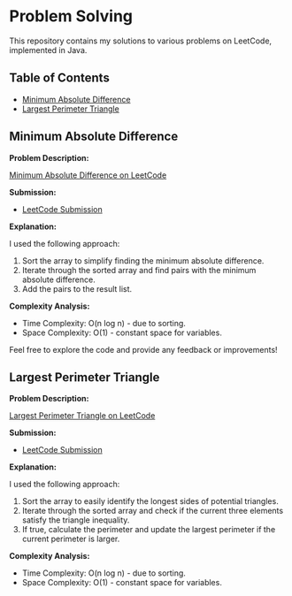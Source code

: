 # Problem Solving

This repository contains my solutions to various problems on LeetCode, implemented in Java.

## Table of Contents

- [Minimum Absolute Difference](#minimum-absolute-difference)
- [Largest Perimeter Triangle](#largest-perimeter-triangle)

## Minimum Absolute Difference

**Problem Description:**

[Minimum Absolute Difference on LeetCode](https://leetcode.com/problems/minimum-absolute-difference/)

**Submission:**

- [LeetCode Submission](https://leetcode.com/submissions/detail/1112204293/)

**Explanation:**

I used the following approach:

1. Sort the array to simplify finding the minimum absolute difference.
2. Iterate through the sorted array and find pairs with the minimum absolute difference.
3. Add the pairs to the result list.

**Complexity Analysis:**

- Time Complexity: O(n log n) - due to sorting.
- Space Complexity: O(1) - constant space for variables.

Feel free to explore the code and provide any feedback or improvements!

## Largest Perimeter Triangle

**Problem Description:**

[Largest Perimeter Triangle on LeetCode](https://leetcode.com/problems/largest-perimeter-triangle/)

**Submission:**
- [LeetCode Submission](https://leetcode.com/problems/largest-perimeter-triangle/submissions/1112231761/)

**Explanation:**

I used the following approach:

1. Sort the array to easily identify the longest sides of potential triangles.
2. Iterate through the sorted array and check if the current three elements satisfy the triangle inequality.
3. If true, calculate the perimeter and update the largest perimeter if the current perimeter is larger.

**Complexity Analysis:**

- Time Complexity: O(n log n) - due to sorting.
- Space Complexity: O(1) - constant space for variables.



